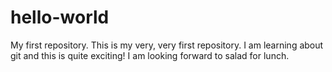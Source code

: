 # hello-world
My first repository. This is my very, very first repository. I am learning about git and this is quite exciting! 
I am looking forward to salad for lunch. 
